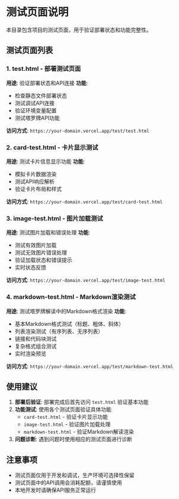 # 测试页面说明

本目录包含项目的测试页面，用于验证部署状态和功能完整性。

## 测试页面列表

### 1. test.html - 部署测试页面
**用途**: 验证部署状态和API连接
**功能**:
- 检查静态文件部署状态
- 测试调试API连接
- 验证环境变量配置
- 测试塔罗牌API功能

**访问方式**: `https://your-domain.vercel.app/test/test.html`

### 2. card-test.html - 卡片显示测试
**用途**: 测试卡片信息显示功能
**功能**:
- 模拟卡片数据渲染
- 测试API响应解析
- 验证卡片布局和样式

**访问方式**: `https://your-domain.vercel.app/test/card-test.html`

### 3. image-test.html - 图片加载测试
**用途**: 测试图片加载和错误处理
**功能**:
- 测试有效图片加载
- 测试无效图片错误处理
- 验证加载状态和错误提示
- 实时状态反馈

**访问方式**: `https://your-domain.vercel.app/test/image-test.html`

### 4. markdown-test.html - Markdown渲染测试
**用途**: 测试塔罗牌解读中的Markdown格式渲染
**功能**:
- 基本Markdown格式测试（标题、粗体、斜体）
- 列表渲染测试（有序列表、无序列表）
- 链接和代码块测试
- 复杂格式组合测试
- 实时渲染预览

**访问方式**: `https://your-domain.vercel.app/test/markdown-test.html`

## 使用建议

1. **部署后验证**: 部署完成后首先访问 `test.html` 验证基本功能
2. **功能测试**: 使用各个测试页面验证具体功能
   - `card-test.html` - 验证卡片显示功能
   - `image-test.html` - 验证图片加载处理
   - `markdown-test.html` - 验证Markdown解读渲染
3. **问题诊断**: 遇到问题时使用相应的测试页面进行诊断

## 注意事项

- 测试页面仅用于开发和调试，生产环境可选择性保留
- 测试页面中的API调用会消耗配额，请谨慎使用
- 本地开发时请确保API服务正常运行
